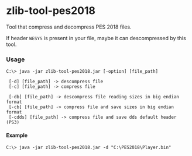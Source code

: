 # zlib-tool-pes2018
Tool that compress and decompress PES 2018 files. 

If header ```WESYS``` is present in your file, maybe it can descompressed by this tool.

### Usage
```
C:\> java -jar zlib-tool-pes2018.jar [-option] [file_path]

 [-d] [file_path] -> descompress file
 [-c] [file_path] -> compress file

 [-db] [file_path] -> descompress file reading sizes in big endian format
 [-cb] [file_path] -> compress file and save sizes in big endian format
 [-cdds] [file_path] -> compress file and save dds default header (PS3)
```
#### Example
```
C:\> java -jar zlib-tool-pes2018.jar -d "C:\PES2018\Player.bin"
```

